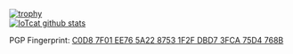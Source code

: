 [![trophy](https://github-profile-trophy.vercel.app/?username=IoTcat&&rank=SECRET,SSS,SS,S,AAA,AA,A)](https://github.com/IoTcat)   
[![IoTcat github stats](https://github-readme-stats.vercel.app/api?username=IoTcat&show_icons=true)](https://github.com/IoTcat/)   

PGP Fingerprint: [C0D8 7F01 EE76 5A22 8753  1F2F DBD7 3FCA 75D4 768B](https://keys.openpgp.org/vks/v1/by-fingerprint/C0D87F01EE765A2287531F2FDBD73FCA75D4768B)
